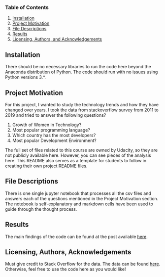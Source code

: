 ### Table of Contents

1. [Installation](#installation)
2. [Project Motivation](#motivation)
3. [File Descriptions](#files)
4. [Results](#results)
5. [Licensing, Authors, and Acknowledgements](#licensing)

## Installation <a name="installation"></a>

There should be no necessary libraries to run the code here beyond the Anaconda distribution of Python.  The code should run with no issues using Python versions 3.*.

## Project Motivation<a name="motivation"></a>

For this project, I wanted to study the technology trends and how they have changed over years. I took the data from stackoverflow survey from 2011 to 2019 and tried to answer the following questions?

1. Growth of Women in Technology?
2. Most popular programming language?
3. Which country has the most developers?
4. Most popular Development Environment?

The full set of files related to this course are owned by Udacity, so they are not publicly available here.  However, you can see pieces of the analysis here.  This README also serves as a template for students to follow in creating their own project README files.


## File Descriptions <a name="files"></a>

There is one single jupyter notebook that processes all the csv files and answers each of the questions mentioned in the Project Motivation section. The notebook is self-explanatory and markdown cells have been used to guide through the thought process.

## Results<a name="results"></a>

The main findings of the code can be found at the post available [here](https://ayman-metwally.medium.com/how-has-the-technology-industry-transformed-over-years-820fad9c1242).

## Licensing, Authors, Acknowledgements<a name="licensing"></a>

Must give credit to Stack Overflow for the data.  The data can be found [here](https://insights.stackoverflow.com/survey).  Otherwise, feel free to use the code here as you would like! 


